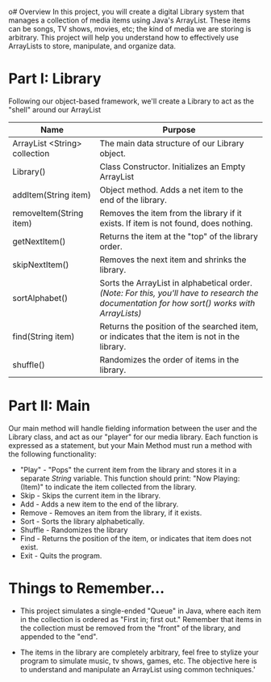 o# Overview
In this project, you will create a digital Library system that manages a collection of media items using Java's ArrayList. These items can be songs, TV shows, movies, etc; the kind of media we are storing is arbitrary. This project will help you understand how to effectively use ArrayLists to store, manipulate, and organize data.

# Part I: Library
Following our object-based framework, we'll create a Library to act as the "shell" around our ArrayList


| Name                            | Purpose                                                                                                                                       |
| ------------------------------- | --------------------------------------------------------------------------------------------------------------------------------------------- |
| ArrayList \<String\> collection | The main data structure of our Library object.                                                                                                |
| Library()                       | Class Constructor. Initializes an Empty ArrayList                                                                                             |
| addItem(String item)            | Object method. Adds a net item to the end of the library.                                                                                     |
| removeItem(String item)         | Removes the item from the library if it exists. If item is not found, does nothing.                                                           |
| getNextItem()                   | Returns the item at the "top" of the library order.                                                                                           |
| skipNextItem()                  | Removes the next item and shrinks the library.                                                                                                |
| sortAlphabet()                  | Sorts the ArrayList in alphabetical order. *(Note: For this, you'll have to research the documentation for how sort() works with ArrayLists)* |
| find(String item)               | Returns the position of the searched item, or indicates that the item is not in the library.                                                  |
| shuffle()                       | Randomizes the order of items in the library.                                                                                                 |
# Part II: Main
Our main method will handle fielding information between the user and the Library class, and act as our "player" for our media library. Each function is expressed as a statement, but your Main Method must run a method with the following functionality:

- "Play" - "Pops" the current item from the library and stores it in a separate *String* variable. This function should print: "Now Playing: (Item)" to indicate the item collected from the library.
- Skip - Skips the current item in the library.
- Add - Adds a new item to the end of the library.
- Remove - Removes an item from the library, if it exists.
- Sort - Sorts the library alphabetically.
- Shuffle - Randomizes the library
- Find - Returns the position of the item, or indicates that item does not exist.
- Exit - Quits the program.

# Things to Remember...
- This project simulates a single-ended "Queue" in Java, where each item in the collection is ordered as "First in; first out." Remember that items in the collection must be removed from the "front" of the library, and appended to the "end".

- The items in the library are completely arbitrary, feel free to stylize your program to simulate music, tv shows, games, etc. The objective here is to understand and manipulate an ArrayList using common techniques.'